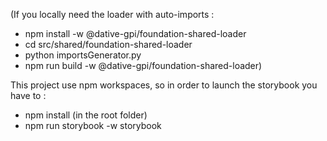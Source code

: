 (If you locally need the loader with auto-imports :
- npm install -w @dative-gpi/foundation-shared-loader
- cd src/shared/foundation-shared-loader
- python importsGenerator.py
- npm run build -w @dative-gpi/foundation-shared-loader)

This project use npm workspaces, so in order to launch the storybook you have to :
- npm install (in the root folder)
- npm run storybook -w storybook
